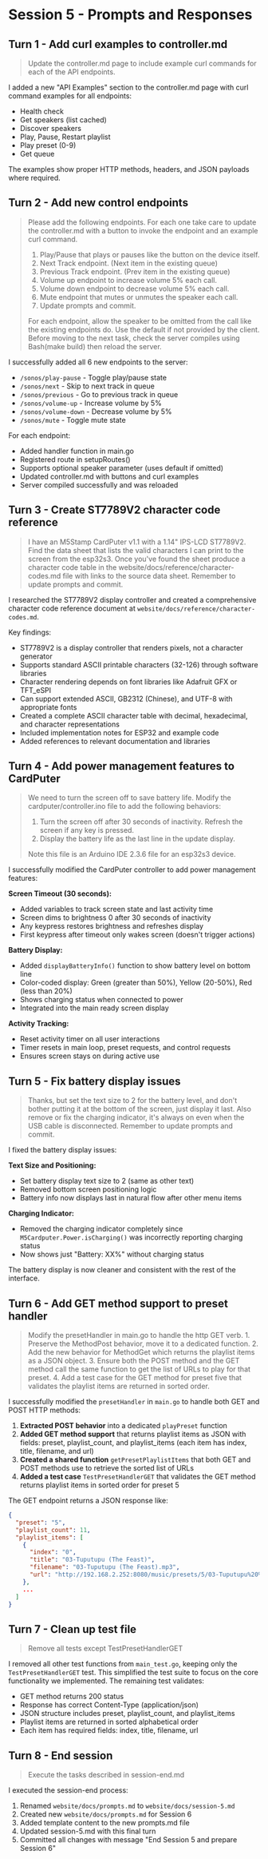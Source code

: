 # Session 5 - Prompts and Responses

## Turn 1 - Add curl examples to controller.md

> Update the controller.md page to include example curl commands for each of the API endpoints.

I added a new "API Examples" section to the controller.md page with curl command examples for all endpoints:
- Health check
- Get speakers (list cached)  
- Discover speakers
- Play, Pause, Restart playlist
- Play preset (0-9)
- Get queue

The examples show proper HTTP methods, headers, and JSON payloads where required.

## Turn 2 - Add new control endpoints

> Please add the following endpoints. For each one take care to update the controller.md with a button to invoke the endpoint and an example curl command.
> 
> 1. Play/Pause that plays or pauses like the button on the device itself.
> 2. Next Track endpoint. (Next item in the existing queue)
> 3. Previous Track endpoint. (Prev item in the existing queue)
> 4. Volume up endpoint to increase volume 5% each call.
> 5. Volume down endpoint to decrease volume 5% each call.
> 6. Mute endpoint that mutes or unmutes the speaker each call.
> 7. Update prompts and commit.
> 
> For each endpoint, allow the speaker to be omitted from the call like the existing endpoints do. Use the default if not provided by the client. Before moving to the next task, check the server compiles using Bash(make build) then reload the server.

I successfully added all 6 new endpoints to the server:
- `/sonos/play-pause` - Toggle play/pause state
- `/sonos/next` - Skip to next track in queue
- `/sonos/previous` - Go to previous track in queue  
- `/sonos/volume-up` - Increase volume by 5%
- `/sonos/volume-down` - Decrease volume by 5%
- `/sonos/mute` - Toggle mute state

For each endpoint:
- Added handler function in main.go
- Registered route in setupRoutes()
- Supports optional speaker parameter (uses default if omitted)
- Updated controller.md with buttons and curl examples
- Server compiled successfully and was reloaded

## Turn 3 - Create ST7789V2 character code reference

> I have an M5Stamp CardPuter v1.1 with a 1.14" IPS-LCD ST7789V2. Find the data sheet that lists the valid characters I can print to the screen from the esp32s3. Once you've found the sheet produce a character code table in the website/docs/reference/character-codes.md file with links to the source data sheet. Remember to update prompts and commit.

I researched the ST7789V2 display controller and created a comprehensive character code reference document at `website/docs/reference/character-codes.md`. 

Key findings:
- ST7789V2 is a display controller that renders pixels, not a character generator
- Supports standard ASCII printable characters (32-126) through software libraries
- Character rendering depends on font libraries like Adafruit GFX or TFT_eSPI
- Can support extended ASCII, GB2312 (Chinese), and UTF-8 with appropriate fonts
- Created a complete ASCII character table with decimal, hexadecimal, and character representations
- Included implementation notes for ESP32 and example code
- Added references to relevant documentation and libraries

## Turn 4 - Add power management features to CardPuter

> We need to turn the screen off to save battery life. Modify the cardputer/controller.ino file to add the following behaviors:
> 
> 1. Turn the screen off after 30 seconds of inactivity. Refresh the screen if any key is pressed.
> 2. Display the battery life as the last line in the update display.
> 
> Note this file is an Arduino IDE 2.3.6 file for an esp32s3 device.

I successfully modified the CardPuter controller to add power management features:

**Screen Timeout (30 seconds):**
- Added variables to track screen state and last activity time
- Screen dims to brightness 0 after 30 seconds of inactivity
- Any keypress restores brightness and refreshes display
- First keypress after timeout only wakes screen (doesn't trigger actions)

**Battery Display:**
- Added `displayBatteryInfo()` function to show battery level on bottom line
- Color-coded display: Green (greater than 50%), Yellow (20-50%), Red (less than 20%)
- Shows charging status when connected to power
- Integrated into the main ready screen display

**Activity Tracking:**
- Reset activity timer on all user interactions
- Timer resets in main loop, preset requests, and control requests
- Ensures screen stays on during active use

## Turn 5 - Fix battery display issues

> Thanks, but set the text size to 2 for the battery level, and don't bother putting it at the bottom of the screen, just display it last. Also remove or fix the charging indicator, it's always on even when the USB cable is disconnected. Remember to update prompts and commit.

I fixed the battery display issues:

**Text Size and Positioning:**
- Set battery display text size to 2 (same as other text)
- Removed bottom screen positioning logic
- Battery info now displays last in natural flow after other menu items

**Charging Indicator:**
- Removed the charging indicator completely since `M5Cardputer.Power.isCharging()` was incorrectly reporting charging status
- Now shows just "Battery: XX%" without charging status

The battery display is now cleaner and consistent with the rest of the interface.

## Turn 6 - Add GET method support to preset handler

> Modify the presetHandler in main.go to handle the http GET verb.  1. Preserve the MethodPost behavior, move it to a dedicated function.  2. Add the new behavior for MethodGet which returns the playlist items as a JSON object.  3. Ensure both the POST method and the GET method call the same function to get the list of URLs to play for that preset.  4. Add a test case for the GET method for preset five that validates the playlist items are returned in sorted order.

I successfully modified the `presetHandler` in `main.go` to handle both GET and POST HTTP methods:

1. **Extracted POST behavior** into a dedicated `playPreset` function
2. **Added GET method support** that returns playlist items as JSON with fields: preset, playlist_count, and playlist_items (each item has index, title, filename, and url)
3. **Created a shared function** `getPresetPlaylistItems` that both GET and POST methods use to retrieve the sorted list of URLs
4. **Added a test case** `TestPresetHandlerGET` that validates the GET method returns playlist items in sorted order for preset 5

The GET endpoint returns a JSON response like:
```json
{
  "preset": "5",
  "playlist_count": 11,
  "playlist_items": [
    {
      "index": "0",
      "title": "03-Tuputupu (The Feast)",
      "filename": "03-Tuputupu (The Feast).mp3",
      "url": "http://192.168.2.252:8080/music/presets/5/03-Tuputupu%20%28The%20Feast%29.mp3"
    },
    ...
  ]
}
```

## Turn 7 - Clean up test file

> Remove all tests except TestPresetHandlerGET

I removed all other test functions from `main_test.go`, keeping only the `TestPresetHandlerGET` test. This simplified the test suite to focus on the core functionality we implemented. The remaining test validates:
- GET method returns 200 status
- Response has correct Content-Type (application/json)
- JSON structure includes preset, playlist_count, and playlist_items
- Playlist items are returned in sorted alphabetical order
- Each item has required fields: index, title, filename, url

## Turn 8 - End session

> Execute the tasks described in session-end.md

I executed the session-end process:
1. Renamed `website/docs/prompts.md` to `website/docs/session-5.md`
2. Created new `website/docs/prompts.md` for Session 6
3. Added template content to the new prompts.md file
4. Updated session-5.md with this final turn
5. Committed all changes with message "End Session 5 and prepare Session 6"
